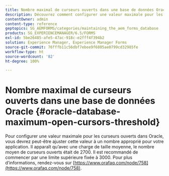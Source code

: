 ```yaml
---
title: Nombre maximal de curseurs ouverts dans une base de données Oracle
description: Découvrez comment configurer une valeur maximale pour les curseurs ouverts dans Oracle.
contentOwner: admin
content-type: reference
geptopics: SG_AEMFORMS/categories/maintaining_the_aem_forms_database
products: SG_EXPERIENCEMANAGER/6.5/FORMS
exl-id: 5be26485-afe5-47ac-918c-e2fff4f394b2
solution: Experience Manager, Experience Manager Forms
source-git-commit: 76fffb11c56dbf7ebee9f6805ae0799cd32985fe
workflow-type: ht
source-wordcount: '82'
ht-degree: 100%

---
```


# Nombre maximal de curseurs ouverts dans une base de données Oracle {#oracle-database-maximum-open-cursors-threshold}

Pour configurer une valeur maximale pour les curseurs ouverts dans Oracle, vous devrez peut-être ajuster cette valeur à un nombre approprié pour votre application. Il apparaît qu’avec une charge de taille moyenne, le nombre moyen de curseurs ouverts était de 2700. Il est recommandé de commencer par une limite supérieure fixée à 3000. Pour plus d’informations, rendez-vous sur [https://www.orafaq.com/node/758](https://www.orafaq.com/node/758).

